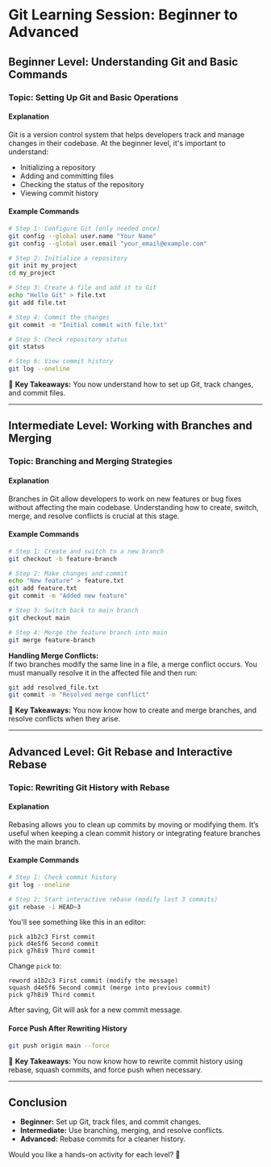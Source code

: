 # Git Learning Session: Beginner to Advanced

## Beginner Level: Understanding Git and Basic Commands

### Topic: Setting Up Git and Basic Operations

#### Explanation
Git is a version control system that helps developers track and manage changes in their codebase. At the beginner level, it's important to understand:
- Initializing a repository
- Adding and committing files
- Checking the status of the repository
- Viewing commit history

#### Example Commands
```bash
# Step 1: Configure Git (only needed once)
git config --global user.name "Your Name"
git config --global user.email "your_email@example.com"

# Step 2: Initialize a repository
git init my_project
cd my_project

# Step 3: Create a file and add it to Git
echo "Hello Git" > file.txt
git add file.txt

# Step 4: Commit the changes
git commit -m "Initial commit with file.txt"

# Step 5: Check repository status
git status

# Step 6: View commit history
git log --oneline
```

🔹 **Key Takeaways:** You now understand how to set up Git, track changes, and commit files.

---

## Intermediate Level: Working with Branches and Merging

### Topic: Branching and Merging Strategies

#### Explanation
Branches in Git allow developers to work on new features or bug fixes without affecting the main codebase. Understanding how to create, switch, merge, and resolve conflicts is crucial at this stage.

#### Example Commands
```bash
# Step 1: Create and switch to a new branch
git checkout -b feature-branch

# Step 2: Make changes and commit
echo "New feature" > feature.txt
git add feature.txt
git commit -m "Added new feature"

# Step 3: Switch back to main branch
git checkout main

# Step 4: Merge the feature branch into main
git merge feature-branch
```

**Handling Merge Conflicts:**  
If two branches modify the same line in a file, a merge conflict occurs. You must manually resolve it in the affected file and then run:
```bash
git add resolved_file.txt
git commit -m "Resolved merge conflict"
```

🔹 **Key Takeaways:** You now know how to create and merge branches, and resolve conflicts when they arise.

---

## Advanced Level: Git Rebase and Interactive Rebase

### Topic: Rewriting Git History with Rebase

#### Explanation
Rebasing allows you to clean up commits by moving or modifying them. It’s useful when keeping a clean commit history or integrating feature branches with the main branch.

#### Example Commands
```bash
# Step 1: Check commit history
git log --oneline

# Step 2: Start interactive rebase (modify last 3 commits)
git rebase -i HEAD~3
```
You'll see something like this in an editor:
```
pick a1b2c3 First commit
pick d4e5f6 Second commit
pick g7h8i9 Third commit
```
Change `pick` to:
```
reword a1b2c3 First commit (modify the message)
squash d4e5f6 Second commit (merge into previous commit)
pick g7h8i9 Third commit
```
After saving, Git will ask for a new commit message.

#### Force Push After Rewriting History
```bash
git push origin main --force
```

🔹 **Key Takeaways:** You now know how to rewrite commit history using rebase, squash commits, and force push when necessary.

---

## Conclusion
- **Beginner:** Set up Git, track files, and commit changes.
- **Intermediate:** Use branching, merging, and resolve conflicts.
- **Advanced:** Rebase commits for a cleaner history.

Would you like a hands-on activity for each level? 🚀
